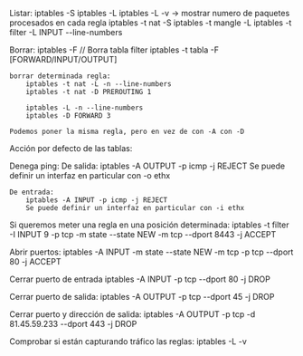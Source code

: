 Listar:
iptables -S
iptables -L
iptables -L -v  -> mostrar numero de paquetes procesados en cada regla
iptables -t nat -S
iptables -t mangle -L
iptables -t filter -L INPUT --line-numbers


Borrar:
iptables -F // Borra tabla filter
iptables -t tabla -F [FORWARD/INPUT/OUTPUT]

	borrar determinada regla:
		iptables -t nat -L -n --line-numbers
		iptables -t nat -D PREROUTING 1

		iptables -L -n --line-numbers
		iptables -D FORWARD 3

    Podemos poner la misma regla, pero en vez de con -A con -D

Acción por defecto de las tablas:


Denega ping:
	De salida:
		iptables -A OUTPUT -p icmp -j REJECT
		Se puede definir un interfaz en particular con -o ethx

	De entrada:
		iptables -A INPUT -p icmp -j REJECT
		Se puede definir un interfaz en particular con -i ethx

Si queremos meter una regla en una posición determinada:
iptables -t filter -I INPUT 9 -p tcp -m state --state NEW -m tcp --dport 8443 -j ACCEPT

Abrir puertos:
iptables -A INPUT -m state --state NEW -m tcp -p tcp --dport 80 -j ACCEPT

Cerrar puerto de entrada
iptables -A INPUT -p tcp --dport 80 -j DROP

Cerrar puerto de salida:
iptables -A OUTPUT -p tcp --dport 45 -j DROP

Cerrar puerto y dirección de salida:
iptables -A OUTPUT -p tcp -d 81.45.59.233 --dport 443 -j DROP


Comprobar si están capturando tráfico las reglas:
iptables -L -v

